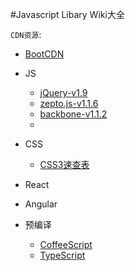 #Javascript Libary Wiki大全

`CDN资源`:

*	[BootCDN](http://www.bootcdn.cn/)



*	JS
	*	[jQuery-v1.9](http://www.css88.com/jqapi-1.9/)
	*	[zepto.js-v1.1.6](http://www.css88.com/doc/zeptojs/)
	*	[backbone-v1.1.2](http://www.css88.com/doc/backbone/)
	*	[]()

*	CSS
	*	[CSS3速查表](http://www.css88.com/book/css/css3-quicksearch.htm)



*	React




*	Angular


*	预编译
	*	[CoffeeScript]()	
	*	[TypeScript]()


